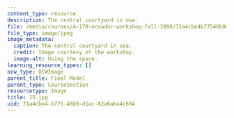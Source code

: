 ```yaml
---
content_type: resource
description: The central courtyard in use.
file: /media/courses/4-170-ecuador-workshop-fall-2006/71a4cbe4b77546b0d1ac82a6aba4c694_15.jpg
file_type: image/jpeg
image_metadata:
  caption: The central courtyard in use.
  credit: Image courtesy of the workshop.
  image-alt: Using the space.
learning_resource_types: []
ocw_type: OCWImage
parent_title: Final Model
parent_type: CourseSection
resourcetype: Image
title: 15.jpg
uid: 71a4cbe4-b775-46b0-d1ac-82a6aba4c694
---
```

